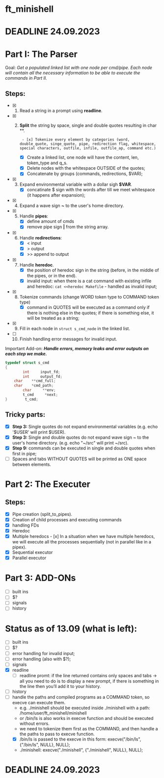 # ft_minishell

# DEADLINE 24.09.2023

# Part I: The Parser

Goal: *Get a populated linked list with one node per cmd/pipe. Each node will contain all the necessary information to be able to execute the commands in Part II.*

## Steps:

- [x] 1. Read a string in a prompt using **readline**.
- [x] 2. **Split** the string by space, single and double quotes resulting in char **.
     
          - [x] Tokenize every element by categories (word, double_quote, singe_quote, pipe, redirection flag, whitespace, special characters, outfile, infile, outfile_ap, command etc.)
     - [x] Create a linked list, one node will have the content, len, token_type and q_s.
     - [x] Delete nodes with the whitespace OUTSIDE of the quotes;
     - [x] Concatenate by groups (commands, redirections, $VAR); 
- [x] 3. Expand environmental variable with a dollar sigh **$VAR**.
     - [x] concatinate $ sign with the words after till we meet whitespace (it happens after expansion);
- [x] 4. Expand a wave sign **~** to the user's home directory.
- [x] 5. Handle **pipes**:
     - [x] define amount of cmds
     - [x] remove pipe sign **|** from the string array. 
- [x] 6. Handle **redirections**:
     - [x] < input 
     - [x] \> output 
     - [x] \>> append to output
- [x] 7. Handle **heredoc**.
     - [x] the position of heredoc sign in the string (before, in the middle of the pipes, or in the end).
     - [x] invalid input: when there is a cat command with existing infile and heredoc: ``` cat <<heredoc Makefile ``` - handled as invalid input; 
- [x] 8. Tokenize commands (change WORD token type to COMMAND token type)
     - [x] command in QUOTES will be executed as a command only if there is nothing else in the quotes; if there is something else, it will be treated as a string;
- [x] 9. Fill in each node in ``` struct s_cmd_node ``` in the linked list.
- [ ] 10. Finish handling error messages for invalid input.

Important Add-on: ***Handle errors, memory leaks and error outputs on each step we make.***

```C
typedef struct s_cmd
{
        int     input_fd;
        int     output_fd;
    char    **cmd_full;
    char    *cmd_path;
        char     **env;
        t_cmd     *next;
}        t_cmd;
```

## Tricky parts:

- [x] **Step 3:** Single quotes do not expand environmental variables (e.g. echo '$USER' will print $USER).
- [x] **Step 3:** Single and double quotes do not expand wave sign ~ to the user's home directory. (e.g. echo "~/src" will print ~/src).
- [x] **Step 9:** commands can be executed in single and double quotes when first in pipe; 
- [ ] Spaces and tabs WITHOUT QUOTES will be printed as ONE space between elements.

# Part 2: The Executer

## Steps:
- [x] Pipe creation (split_to_pipes).
- [x] Creation of child processes and executing commands
- [x] handling FDs
- [x] Heredoc
- [x] Multiple heredocs
      - [x] In a situation when we have multiple heredocs, we will execute all the processes sequentially (not in parallel like in a pipex).
- [x] Sequential executor
- [x] Parallel executor

# Part 3: ADD-ONs

- [ ] built ins
- [ ] $?
- [ ] signals
- [ ] history

# Status as of 13.09 (what is left):

- [ ] built ins
- [ ] $?
- [ ] error handling for invalid input;
- [ ] error handling (also with $?);
- [ ] signals
- [x] readline
     - [ ] readline promt: if the line returned contains only spaces and tabs → all you need to do is to display a new prompt, if there is something in the line then you’ll add it to your history.
- [ ] history
- [ ] handle the paths and compiled programs as a COMMAND token, so execve can execute them.
     - e.g. ./minishell should be executed inside ./minishell with a path: /home/user/ft_minishell/minishell
     - or /bin/ls is also works in execve function and should be executed without errors.
     - we need to tokenize them first as the COMMAND, and then handle a the paths to pass to execve function.
     -  [x] /bin/ls is passed to the execve in this form: execve("/bin/ls", {"/bin/ls", NULL}, NULL);
     - ./minishell: execve("./minishell", {"./minishell", NULL}, NULL);
     
# DEADLINE 24.09.2023
